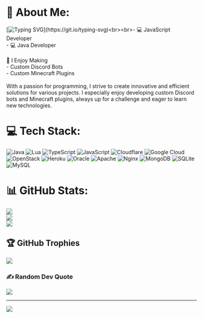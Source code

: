 # 💫 About Me:
[![Typing SVG](https://readme-typing-svg.demolab.com?font=Fira+Code&size=14&duration=4000&pause=1&color=0C74F7&center=true&vCenter=true&multiline=true&width=435&lines=Experienced+full-stack+developer;+with+a+strong+background+in+JavaScript+and+Java.)](https://git.io/typing-svg)<br><br>- 💻 JavaScript Developer<br>- 💻 Java Developer<br><br>🤖 I Enjoy Making<br>- Custom Discord Bots<br>- Custom Minecraft Plugins<br><br>With a passion for programming, I strive to create innovative and efficient solutions for various projects. I especially enjoy developing custom Discord bots and Minecraft plugins, always up for a challenge and eager to learn new technologies.<br>


# 💻 Tech Stack:
![Java](https://img.shields.io/badge/java-%23ED8B00.svg?style=flat&logo=java&logoColor=white) ![Lua](https://img.shields.io/badge/lua-%232C2D72.svg?style=flat&logo=lua&logoColor=white) ![TypeScript](https://img.shields.io/badge/typescript-%23007ACC.svg?style=flat&logo=typescript&logoColor=white) ![JavaScript](https://img.shields.io/badge/javascript-%23323330.svg?style=flat&logo=javascript&logoColor=%23F7DF1E) ![Cloudflare](https://img.shields.io/badge/Cloudflare-F38020?style=flat&logo=Cloudflare&logoColor=white) ![Google Cloud](https://img.shields.io/badge/Google%20Cloud-%234285F4.svg?style=flat&logo=google-cloud&logoColor=white) ![OpenStack](https://img.shields.io/badge/Openstack-%23f01742.svg?style=flat&logo=openstack&logoColor=white) ![Heroku](https://img.shields.io/badge/heroku-%23430098.svg?style=flat&logo=heroku&logoColor=white) ![Oracle](https://img.shields.io/badge/Oracle-F80000?style=flat&logo=oracle&logoColor=white) ![Apache](https://img.shields.io/badge/apache-%23D42029.svg?style=flat&logo=apache&logoColor=white) ![Nginx](https://img.shields.io/badge/nginx-%23009639.svg?style=flat&logo=nginx&logoColor=white) ![MongoDB](https://img.shields.io/badge/MongoDB-%234ea94b.svg?style=flat&logo=mongodb&logoColor=white) ![SQLite](https://img.shields.io/badge/sqlite-%2307405e.svg?style=flat&logo=sqlite&logoColor=white) ![MySQL](https://img.shields.io/badge/mysql-%2300f.svg?style=flat&logo=mysql&logoColor=white)
# 📊 GitHub Stats:
![](https://github-readme-stats.vercel.app/api?username=Remeets&theme=midnight-purple&hide_border=false&include_all_commits=false&count_private=false)<br/>
![](https://github-readme-streak-stats.herokuapp.com/?user=Remeets&theme=midnight-purple&hide_border=false)<br/>
![](https://github-readme-stats.vercel.app/api/top-langs/?username=Remeets&theme=midnight-purple&hide_border=false&include_all_commits=false&count_private=false&layout=compact)

## 🏆 GitHub Trophies
![](https://github-profile-trophy.vercel.app/?username=Remeets&theme=radical&no-frame=false&no-bg=true&margin-w=4)

### ✍️ Random Dev Quote
![](https://quotes-github-readme.vercel.app/api?type=horizontal&theme=radical)

---
[![](https://visitcount.itsvg.in/api?id=Remeets&icon=0&color=0)](https://visitcount.itsvg.in)

<!-- Proudly created with GPRM ( https://gprm.itsvg.in ) -->
